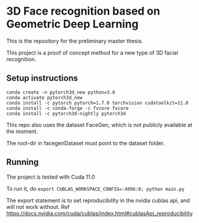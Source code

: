 # 3D Face recognition based on Geometric Deep Learning

This is the repository for the preliminary master thesis.

This project is a proof of concept method for a new type of 3D facial recognition.

## Setup instructions

```
conda create -n pytorch3d_new python=3.8
conda activate pytorch3d_new
conda install -c pytorch pytorch=1.7.0 torchvision cudatoolkit=11.0
conda install -c conda-forge -c fvcore fvcore
conda install -c pytorch3d-nightly pytorch3d
```

This repo also uses the dataset FaceGen, which is not publicly available at the moment.

The root-dir in facegenDataset must point to the dataset folder.

## Running

The project is tested with Cuda 11.0

To run it, do `export CUBLAS_WORKSPACE_CONFIG=:4096:8; python main.py`

The export statement is to set reproducibility in the nvidia cublas api, and will not work without. Ref https://docs.nvidia.com/cuda/cublas/index.html#cublasApi_reproducibility
